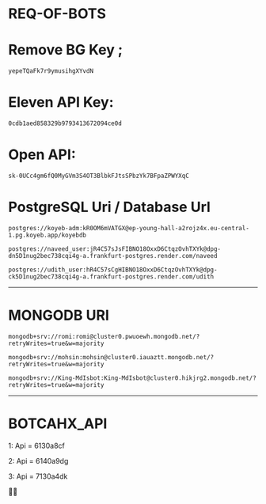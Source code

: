 # REQ-OF-BOTS


# Remove BG Key ;
```
yepeTQaFk7r9ymusihgXYvdN
```

# Eleven API Key: 
```
0cdb1aed858329b9793413672094ce0d
```


# Open API:
```
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
```


# PostgreSQL Uri / Database Url
```
postgres://koyeb-adm:kR0OM6mVATGX@ep-young-hall-a2rojz4x.eu-central-1.pg.koyeb.app/koyebdb
```

```
postgres://naveed_user:jR4C57sJsFIBNO18OxxD6CtqzOvhTXYk@dpg-dn5D1nug2bec738cqi4g-a.frankfurt-postgres.render.com/naveed
```

```
postgres://udith_user:hR4C57sCgHIBNO18OxxD6CtqzOvhTXYk@dpg-ck5D1nug2bec738cqi4g-a.frankfurt-postgres.render.com/udith
```


---





# MONGODB URI 
 ```
mongodb+srv://romi:romi@cluster0.pwuoewh.mongodb.net/?retryWrites=true&w=majority
 ```
 ```
mongodb+srv://mohsin:mohsin@cluster0.iauaztt.mongodb.net/?retryWrites=true&w=majority
```

```
mongodb+srv://King-MdIsbot:King-MdIsbot@cluster0.hikjrg2.mongodb.net/?retryWrites=true&w=majority
```

  ---
 # BOTCAHX_API   
1: Api = 6130a8cf

2: Api = 6140a9dg

3: Api = 7130a4dk

🩷🩷
